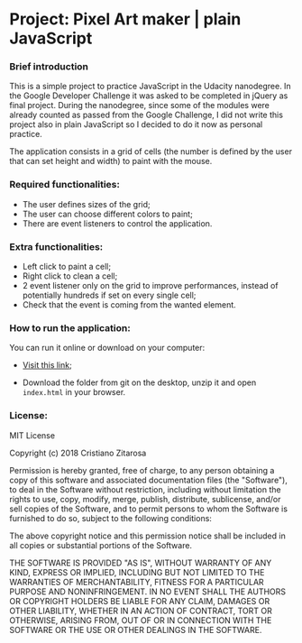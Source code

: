 # Project: Pixel Art maker | plain JavaScript

### Brief introduction

This is a simple project to practice JavaScript in the Udacity nanodegree.
In the Google Developer Challenge it was asked to be completed in jQuery as final project.
During the nanodegree, since some of the modules were already counted as passed from the Google Challenge, I did not write this project also in plain JavaScript so I decided to do it now as personal practice.

The application consists in a grid of cells (the number is defined by the user that can set height and width) to paint with the mouse.

### Required functionalities:

- The user defines sizes of the grid;
- The user can choose different colors to paint;
- There are event listeners to control the application.

### Extra functionalities:

- Left click to paint a cell;
- Right click to clean a cell;
- 2 event listener only on the grid to improve performances, instead of potentially hundreds if set on every single cell;
- Check that the event is coming from the wanted element.

### How to run the application:
You can  run it online or download on your computer:

- [Visit this link](https://cristianozitarosa.github.io/pixelArtMaker/);

- Download the folder from git on the desktop, unzip it and open `index.html` in your browser.

### License:

MIT License

Copyright (c) 2018 Cristiano Zitarosa

Permission is hereby granted, free of charge, to any person obtaining a copy of this software and associated documentation files (the "Software"), to deal in the Software without restriction, including without limitation the rights to use, copy, modify, merge, publish, distribute, sublicense, and/or sell copies of the Software, and to permit persons to whom the Software is furnished to do so, subject to the following conditions:

The above copyright notice and this permission notice shall be included in all copies or substantial portions of the Software.

THE SOFTWARE IS PROVIDED "AS IS", WITHOUT WARRANTY OF ANY KIND, EXPRESS OR IMPLIED, INCLUDING BUT NOT LIMITED TO THE WARRANTIES OF MERCHANTABILITY, FITNESS FOR A PARTICULAR PURPOSE AND NONINFRINGEMENT. IN NO EVENT SHALL THE AUTHORS OR COPYRIGHT HOLDERS BE LIABLE FOR ANY CLAIM, DAMAGES OR OTHER LIABILITY, WHETHER IN AN ACTION OF CONTRACT, TORT OR OTHERWISE, ARISING FROM, OUT OF OR IN CONNECTION WITH THE SOFTWARE OR THE USE OR OTHER DEALINGS IN THE SOFTWARE.

